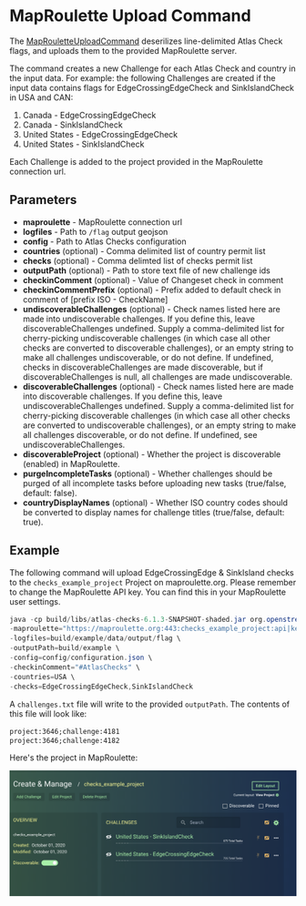 # MapRoulette Upload Command

The [MapRouletteUploadCommand](/src/main/java/org/openstreetmap/atlas/checks/maproulette/MapRouletteUploadCommand.java) deserilizes line-delimited Atlas Check flags, and uploads them to the provided MapRoulette server.

The command creates a new Challenge for each Atlas Check and country in the input data. For example: the following Challenges are created if the input data contains flags for EdgeCrossingEdgeCheck and SinkIslandCheck in USA and CAN:

1. Canada - EdgeCrossingEdgeCheck
2. Canada - SinkIslandCheck
2. United States - EdgeCrossingEdgeCheck
3. United States - SinkIslandCheck

Each Challenge is added to the project provided in the MapRoulette connection url.

## Parameters

* **maproulette** - MapRoulette connection url
* **logfiles** - Path to `/flag` output geojson
* **config** - Path to Atlas Checks configuration
* **countries** (optional) - Comma delimited list of country permit list
* **checks** (optional) - Comma delimted list of checks permit list
* **outputPath** (optional) - Path to store text file of new challenge ids
* **checkinComment** (optional) - Value of Changeset check in comment
* **checkinCommentPrefix** (optional) - Prefix added to default check in comment of [prefix ISO - CheckName]
* **undiscoverableChallenges** (optional) - Check names listed here are made into undiscoverable challenges. If you define this, leave discoverableChallenges undefined. Supply a comma-delimited list for cherry-picking undiscoverable challenges (in which case all other checks are converted to discoverable challenges), or an empty string to make all challenges undiscoverable, or do not define. If undefined, checks in discoverableChallenges are made discoverable, but if discoverableChallenges is null, all challenges are made undiscoverable. 
* **discoverableChallenges** (optional) - Check names listed here are made into discoverable challenges. If you define this, leave undiscoverableChallenges undefined. Supply a comma-delimited list for cherry-picking discoverable challenges (in which case all other checks are converted to undiscoverable challenges), or an empty string to make all challenges discoverable, or do not define. If undefined, see undiscoverableChallenges.
* **discoverableProject** (optional) - Whether the project is discoverable (enabled) in MapRoulette.
* **purgeIncompleteTasks** (optional) - Whether challenges should be purged of all incomplete tasks before uploading new tasks (true/false, default: false).
* **countryDisplayNames** (optional) - Whether ISO country codes should be converted to display names for challenge titles (true/false, default: true).
## Example

The following command will upload EdgeCrossingEdge & SinkIsland checks to the `checks_example_project` Project on maproulette.org. 
Please remember to change the MapRoulette API key. You can find this in your MapRoulette user settings.

```java
java -cp build/libs/atlas-checks-6.1.3-SNAPSHOT-shaded.jar org.openstreetmap.atlas.checks.maproulette.MapRouletteUploadCommand \
-maproulette="https://maproulette.org:443:checks_example_project:api|key" \
-logfiles=build/example/data/output/flag \
-outputPath=build/example \
-config=config/configuration.json \
-checkinComment="#AtlasChecks" \
-countries=USA \
-checks=EdgeCrossingEdgeCheck,SinkIslandCheck
```

A `challenges.txt` file will write to the provided `outputPath`. The contents of this file will look like:
```
project:3646;challenge:4181
project:3646;challenge:4182
```

Here's the project in MapRoulette:

![Example Checks MapRoulette Project](/docs/images/example_mr_project.png)
